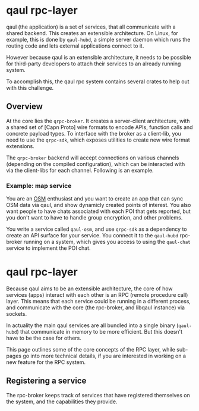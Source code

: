 # qaul rpc-layer

qaul (the application) is a set of services, that all communicate with
a shared backend.  This creates an extensible architecture.  On Linux,
for example, this is done by `qaul-hubd`, a simple server daemon which
runs the routing code and lets external applications connect to it.

However because qaul is an extensible architecture, it needs to be
possible for third-party developers to attach their services to an
already running system.

To accomplish this, the qaul rpc system contains several crates to
help out with this challenge.

## Overview

At the core lies the `qrpc-broker`.  It creates a server-client
architecture, with a shared set of [Capn Proto] wire formats to encode
APIs, function calls and concrete payload types.  To interface with
the broker as a client-lib, you need to use the `qrpc-sdk`, which
exposes utilities to create new wire format extensions.

The `qrpc-broker` backend will accept connections on various channels
(depending on the compiled configuration), which can be interacted
with via the client-libs for each channel.  Following is an example.


### Example: map service

You are an [OSM] enthusiast and you want to create an app that can
sync OSM data via qaul, and show dynamicly created points of interest.
You also want people to have chats associated with each POI that gets
reported, but you don't want to have to handle group encryption, and
other problems.

[OSM]: https://openstreetmap.org

You write a service called `qaul-osm`, and use `qrpc-sdk` as a
dependency to create an API surface for your service.  You connect it
to the `qaul-hubd` rpc-broker running on a system, which gives you
access to using the `qaul-chat` service to implement the POI chat.


# qaul rpc-layer


Because qaul aims to be an extensible architecture, the core of
how services (apps) interact with each other is an RPC (remote
procedure call) layer.  This means that each service could be running
in a different process, and communicate with the core (the rpc-broker,
and libqaul instance) via sockets.

In actuality the main qaul services are all bundled into a single
binary (`qaul-hubd`) that communicate in memory to be more efficient.
But this doesn't have to be the case for others.

This page outlines some of the core concepts of the RPC layer, while
sub-pages go into more technical details, if you are interested in
working on a new feature for the RPC system.


## Registering a service

The rpc-broker keeps track of services that have registered themselves
on the system, and the capabilities they provide.
